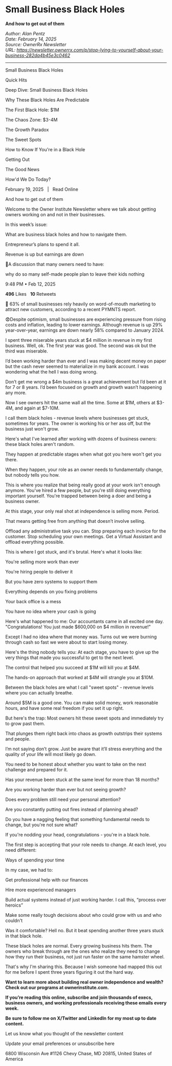 # Small Business Black Holes
**And how to get out of them**

*Author: Alan Pentz*  
*Date: February 14, 2025*  
*Source: OwnerRx Newsletter*  
*URL: https://newsletter.ownerrx.com/p/stop-lying-to-yourself-about-your-business-282da4b45e3c0462*

---

Small Business Black Holes

Quick Hits

Deep Dive: Small Business Black Holes

Why These Black Holes Are Predictable

The First Black Hole: $1M

The Chaos Zone: $3-4M

The Growth Paradox

The Sweet Spots

How to Know If You're in a Black Hole

Getting Out

The Good News

How'd We Do Today?

February 19, 2025   |   Read Online

And how to get out of them

Welcome to the Owner Institute Newsletter where we talk about getting owners working on and not in their businesses.

In this week’s issue:

What are business black holes and how to navigate them.

Entrepreneur’s plans to spend it all.

Revenue is up but earnings are down

💸A discussion that many owners need to have:

why do so many self-made people plan to leave their kids nothing

9:48 PM • Feb 12, 2025

**496** Likes   **10** Retweets

🗿 63% of small businesses rely heavily on word-of-mouth marketing to attract new customers, according to a recent PYMNTS report.

😨Despite optimism, small businesses are experiencing pressure from rising costs and inflation, leading to lower earnings. Although revenue is up 29% year-over-year, earnings are down nearly 58% compared to January 2024.

I spent three miserable years stuck at $4 million in revenue in my first business. Well, ok. The first year was good. The second was ok but the third was miserable.

I’d been working harder than ever and I was making decent money on paper but the cash never seemed to materialize in my bank account. I was wondering what the hell I was doing wrong.

Don’t get me wrong a $4m business is a great achievement but I’d been at it for 7 or 8 years. I’d been focused on growth and growth wasn’t happening any more.

Now I see owners hit the same wall all the time. Some at $1M, others at $3-4M, and again at $7-10M.

I call them black holes - revenue levels where businesses get stuck, sometimes for years. The owner is working his or her ass off, but the business just won't grow.

Here's what I've learned after working with dozens of business owners: these black holes aren't random.

They happen at predictable stages when what got you here won't get you there.

When they happen, your role as an owner needs to fundamentally change, but nobody tells you how.

This is where you realize that being really good at your work isn't enough anymore. You've hired a few people, but you're still doing everything important yourself. You're trapped between being a doer and being a business owner.

At this stage, your only real shot at independence is selling more. Period.

That means getting free from anything that doesn’t involve selling.

Offload any administrative task you can. Stop preparing each invoice for the customer. Stop scheduling your own meetings. Get a Virtual Assistant and offload everything possible.

This is where I got stuck, and it's brutal. Here's what it looks like:

You're selling more work than ever

You're hiring people to deliver it

But you have zero systems to support them

Everything depends on you fixing problems

Your back office is a mess

You have no idea where your cash is going

Here's what happened to me: Our accountants came in all excited one day. "Congratulations! You just made $600,000 on $4 million in revenue!"

Except I had no idea where that money was. Turns out we were burning through cash so fast we were about to start losing money.

Here's the thing nobody tells you: At each stage, you have to give up the very things that made you successful to get to the next level.

The control that helped you succeed at $1M will kill you at $4M.

The hands-on approach that worked at $4M will strangle you at $10M.

Between the black holes are what I call "sweet spots" - revenue levels where you can actually breathe.

Around $5M is a good one. You can make solid money, work reasonable hours, and have some real freedom if you set it up right.

But here's the trap: Most owners hit these sweet spots and immediately try to grow past them.

That plunges them right back into chaos as growth outstrips their systems and people.

I’m not saying don’t grow. Just be aware that it’ll stress everything and the quality of your life will most likely go down.

You need to be honest about whether you want to take on the next challenge and prepared for it.

Has your revenue been stuck at the same level for more than 18 months?

Are you working harder than ever but not seeing growth?

Does every problem still need your personal attention?

Are you constantly putting out fires instead of planning ahead?

Do you have a nagging feeling that something fundamental needs to change, but you're not sure what?

If you're nodding your head, congratulations - you're in a black hole.

The first step is accepting that your role needs to change. At each level, you need different:

Ways of spending your time

In my case, we had to:

Get professional help with our finances

Hire more experienced managers

Build actual systems instead of just working harder. I call this, “process over heroics”

Make some really tough decisions about who could grow with us and who couldn't

Was it comfortable? Hell no. But it beat spending another three years stuck in that black hole.

These black holes are normal. Every growing business hits them. The owners who break through are the ones who realize they need to change how they run their business, not just run faster on the same hamster wheel.

That's why I'm sharing this. Because I wish someone had mapped this out for me before I spent three years figuring it out the hard way.

**Want to learn more about building real owner independence and wealth? Check out our programs at ****ownerinstitute.com****.**

**If you’re reading this online, ****subscribe**** and join thousands of execs, business owners, and working professionals receiving these emails every week.**

**Be sure to follow me on ****X/Twitter**** and ****LinkedIn**** for my most up to date content.**

Let us know what you thought of the newsletter content

Update your email preferences or unsubscribe here

6800 Wisconsin Ave #1126
Chevy Chase, MD 20815, United States of America
